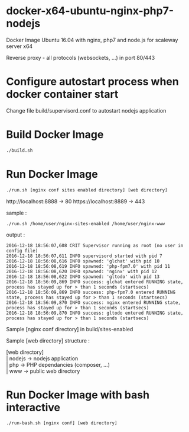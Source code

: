 # docker-x64-ubuntu-nginx-php7-nodejs
Docker Image Ubuntu 16.04 with nginx, php7 and node.js for scaleway server x64

Reverse proxy - all protocols (websockets, ...) in port 80/443

# Configure autostart process when docker container start

Change file build/supervisord.conf to autostart nodejs application

# Build Docker Image

```bash
./build.sh
```

# Run Docker Image


```bash
./run.sh [nginx conf sites enabled directory] [web directory]
```

http://localhost:8888 -> 80
https://localhost:8889 -> 443


sample : 

```console
./run.sh /home/user/nginx-sites-enabled /home/user/nginx-www
```

output : 

```console
2016-12-18 18:56:07,608 CRIT Supervisor running as root (no user in config file)
2016-12-18 18:56:07,611 INFO supervisord started with pid 7
2016-12-18 18:56:08,616 INFO spawned: 'glchat' with pid 10
2016-12-18 18:56:08,619 INFO spawned: 'php-fpm7.0' with pid 11
2016-12-18 18:56:08,620 INFO spawned: 'nginx' with pid 12
2016-12-18 18:56:08,622 INFO spawned: 'gltodo' with pid 13
2016-12-18 18:56:09,869 INFO success: glchat entered RUNNING state, process has stayed up for > than 1 seconds (startsecs)
2016-12-18 18:56:09,869 INFO success: php-fpm7.0 entered RUNNING state, process has stayed up for > than 1 seconds (startsecs)
2016-12-18 18:56:09,870 INFO success: nginx entered RUNNING state, process has stayed up for > than 1 seconds (startsecs)
2016-12-18 18:56:09,870 INFO success: gltodo entered RUNNING state, process has stayed up for > than 1 seconds (startsecs)
```

Sample [nginx conf directory] in build/sites-enabled

Sample [web directory] structure : 

[web directory]  
      | nodejs -> nodejs application  
      | php -> PHP dependancies (composer, ...)  
      | www -> public web directory  
      

# Run Docker Image with bash interactive

```bash
./run-bash.sh [nginx conf] [web directory]
```


